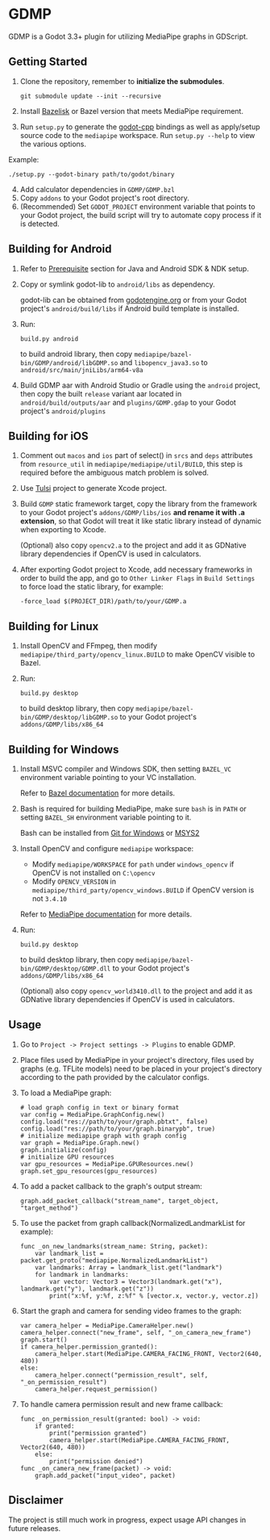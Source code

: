 # GDMP
GDMP is a Godot 3.3+ plugin for utilizing MediaPipe graphs in GDScript.

## Getting Started
1. Clone the repository, remember to **initialize the submodules**.

    `git submodule update --init --recursive`
2. Install [Bazelisk](https://bazel.build/install/bazelisk) or Bazel version that meets MediaPipe requirement.
3. Run `setup.py` to generate the [godot-cpp](https://github.com/godotengine/godot-cpp) bindings as well as apply/setup source code to the `mediapipe` workspace. Run `setup.py --help` to view the various options.

Example:
```
./setup.py --godot-binary path/to/godot/binary
```

4. Add calculator dependencies in `GDMP/GDMP.bzl`
5. Copy `addons` to your Godot project's root directory.
6. (Recommended) Set `GODOT_PROJECT` environment variable that points to your Godot project, the build script will try to automate copy process if it is detected.

## Building for Android
1. Refer to [Prerequisite](https://developers.google.com/mediapipe/framework/getting_started/android#prerequisite) section for Java and Android SDK & NDK setup.
2. Copy or symlink godot-lib to `android/libs` as dependency.

    godot-lib can be obtained from [godotengine.org](https://godotengine.org/download) or from your Godot project's `android/build/libs` if Android build template is installed.
3. Run:

    ```
    build.py android
    ```

    to build android library, then copy `mediapipe/bazel-bin/GDMP/android/libGDMP.so` and `libopencv_java3.so` to `android/src/main/jniLibs/arm64-v8a`
4. Build GDMP aar with Android Studio or Gradle using the `android` project, then copy the built `release` variant aar located in `android/build/outputs/aar` and `plugins/GDMP.gdap` to your Godot project's `android/plugins`

## Building for iOS
1. Comment out `macos` and `ios` part of select() in `srcs` and `deps` attributes from `resource_util` in `mediapipe/mediapipe/util/BUILD`, this step is required before the ambiguous match problem is solved.
2. Use [Tulsi](https://tulsi.bazel.build) project to generate Xcode project.
3. Build `GDMP` static framework target, copy the library from the framework to your Godot project's `addons/GDMP/libs/ios` **and rename it with .a extension**, so that Godot will treat it like static library instead of dynamic when exporting to Xcode.

    (Optional) also copy `opencv2.a` to the project and add it as GDNative library dependencies if OpenCV is used in calculators.
4. After exporting Godot project to Xcode, add necessary frameworks in order to build the app, and go to `Other Linker Flags` in `Build Settings` to force load the static library, for example:

    `-force_load $(PROJECT_DIR)/path/to/your/GDMP.a`

## Building for Linux
1. Install OpenCV and FFmpeg, then modify `mediapipe/third_party/opencv_linux.BUILD` to make OpenCV visible to Bazel.
2. Run:

    ```
    build.py desktop
    ```

    to build desktop library, then copy `mediapipe/bazel-bin/GDMP/desktop/libGDMP.so` to your Godot project's `addons/GDMP/libs/x86_64`

## Building for Windows
1. Install MSVC compiler and Windows SDK, then setting `BAZEL_VC` environment variable pointing to your VC installation.

    Refer to [Bazel documentation](https://bazel.build/configure/windows#build_cpp) for more details.
2. Bash is required for building MediaPipe, make sure `bash` is in `PATH` or setting `BAZEL_SH` environment variable pointing to it.

    Bash can be installed from [Git for Windows](https://gitforwindows.org) or [MSYS2](https://www.msys2.org)
3. Install OpenCV and configure `mediapipe` workspace:
    - Modify `mediapipe/WORKSPACE` for `path` under `windows_opencv` if OpenCV is not installed on `C:\opencv`
    - Modify `OPENCV_VERSION` in `mediapipe/third_party/opencv_windows.BUILD` if OpenCV version is not `3.4.10`

    Refer to [MediaPipe documentation](https://developers.google.com/mediapipe/framework/getting_started/install#installing_on_windows) for more details.
4. Run:

    ```
    build.py desktop
    ```

    to build desktop library, then copy `mediapipe/bazel-bin/GDMP/desktop/GDMP.dll` to your Godot project's `addons/GDMP/libs/x86_64`

    (Optional) also copy `opencv_world3410.dll` to the project and add it as GDNative library dependencies if OpenCV is used in calculators.

## Usage
1. Go to `Project -> Project settings -> Plugins` to enable GDMP.
2. Place files used by MediaPipe in your project's directory, files used by graphs (e.g. TFLite models) need to be placed in your project's directory according to the path provided by the calculator configs.
3. To load a MediaPipe graph:

    ```gdscript
    # load graph config in text or binary format
    var config = MediaPipe.GraphConfig.new()
    config.load("res://path/to/your/graph.pbtxt", false)
    config.load("res://path/to/your/graph.binarypb", true)
    # initialize mediapipe graph with graph config
    var graph = MediaPipe.Graph.new()
    graph.initialize(config)
    # initialize GPU resources
    var gpu_resources = MediaPipe.GPUResources.new()
    graph.set_gpu_resources(gpu_resources)
    ```

4. To add a packet callback to the graph's output stream:

    ```gdscript
    graph.add_packet_callback("stream_name", target_object, "target_method")
    ```
5. To use the packet from graph callback(NormalizedLandmarkList for example):

    ```gdscript
    func _on_new_landmarks(stream_name: String, packet):
        var landmark_list = packet.get_proto("mediapipe.NormalizedLandmarkList")
        var landmarks: Array = landmark_list.get("landmark")
        for landmark in landmarks:
            var vector: Vector3 = Vector3(landmark.get("x"), landmark.get("y"), landmark.get("z"))
            print("x:%f, y:%f, z:%f" % [vector.x, vector.y, vector.z])
    ```
6. Start the graph and camera for sending video frames to the graph:

    ```gdscript
    var camera_helper = MediaPipe.CameraHelper.new()
    camera_helper.connect("new_frame", self, "_on_camera_new_frame")
    graph.start()
    if camera_helper.permission_granted():
        camera_helper.start(MediaPipe.CAMERA_FACING_FRONT, Vector2(640, 480))
    else:
        camera_helper.connect("permission_result", self, "_on_permission_result")
        camera_helper.request_permission()
    ```
7. To handle camera permission result and new frame callback:

    ```gdscript
    func _on_permission_result(granted: bool) -> void:
        if granted:
            print("permission granted")
            camera_helper.start(MediaPipe.CAMERA_FACING_FRONT, Vector2(640, 480))
        else:
            print("permission denied")
    func _on_camera_new_frame(packet) -> void:
        graph.add_packet("input_video", packet)
    ```

## Disclaimer
The project is still much work in progress, expect usage API changes in future releases.
